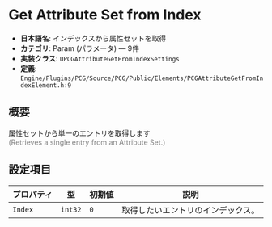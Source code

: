 # Get Attribute Set from Index

- **日本語名**: インデックスから属性セットを取得
- **カテゴリ**: Param (パラメータ) — 9件
- **実装クラス**: `UPCGAttributeGetFromIndexSettings`
- **定義**: `Engine/Plugins/PCG/Source/PCG/Public/Elements/PCGAttributeGetFromIndexElement.h:9`

## 概要

属性セットから単一のエントリを取得します<br><span style='color:gray'>(Retrieves a single entry from an Attribute Set.)</span>

## 設定項目


| プロパティ | 型 | 初期値 | 説明 |
| --- | --- | --- | --- |
| `Index` | `int32` | `0` | 取得したいエントリのインデックス。 |
